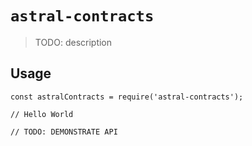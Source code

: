 # `astral-contracts`

> TODO: description

## Usage

```
const astralContracts = require('astral-contracts');

// Hello World

// TODO: DEMONSTRATE API
```
